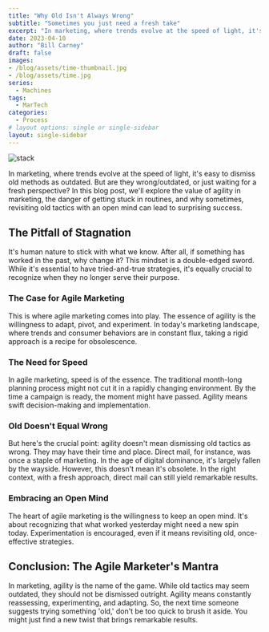```yaml
---
title: "Why Old Isn't Always Wrong"
subtitle: "Sometimes you just need a fresh take"
excerpt: "In marketing, where trends evolve at the speed of light, it's easy to dismiss old methods as outdated. But are they wrong/outdated, or just waiting for a fresh perspective?"
date: 2023-04-10
author: "Bill Carney"
draft: false
images:
- /blog/assets/time-thumbnail.jpg
- /blog/assets/time.jpg
series:
  - Machines
tags:
  - MarTech
categories:
  - Process
# layout options: single or single-sidebar
layout: single-sidebar
---
```


![stack](/blog/assets/time.jpg)

In marketing, where trends evolve at the speed of light, it's easy to dismiss old methods as outdated. But are they wrong/outdated, or just waiting for a fresh perspective? In this blog post, we'll explore the value of agility in marketing, the danger of getting stuck in routines, and why sometimes, revisiting old tactics with an open mind can lead to surprising success.

## The Pitfall of Stagnation
It's human nature to stick with what we know. After all, if something has worked in the past, why change it? This mindset is a double-edged sword. While it's essential to have tried-and-true strategies, it's equally crucial to recognize when they no longer serve their purpose.

### The Case for Agile Marketing
This is where agile marketing comes into play. The essence of agility is the willingness to adapt, pivot, and experiment. In today's marketing landscape, where trends and consumer behaviors are in constant flux, taking a rigid approach is a recipe for obsolescence.

### The Need for Speed
In agile marketing, speed is of the essence. The traditional month-long planning process might not cut it in a rapidly changing environment. By the time a campaign is ready, the moment might have passed. Agility means swift decision-making and implementation.

### Old Doesn't Equal Wrong
But here's the crucial point: agility doesn't mean dismissing old tactics as wrong. They may have their time and place. Direct mail, for instance, was once a staple of marketing. In the age of digital dominance, it's largely fallen by the wayside. However, this doesn't mean it's obsolete. In the right context, with a fresh approach, direct mail can still yield remarkable results.

### Embracing an Open Mind
The heart of agile marketing is the willingness to keep an open mind. It's about recognizing that what worked yesterday might need a new spin today. Experimentation is encouraged, even if it means revisiting old, once-effective strategies.

## Conclusion: The Agile Marketer's Mantra
In marketing, agility is the name of the game. While old tactics may seem outdated, they should not be dismissed outright. Agility means constantly reassessing, experimenting, and adapting. So, the next time someone suggests trying something 'old,' don't be too quick to brush it aside. You might just find a new twist that brings remarkable results.
